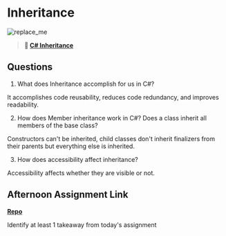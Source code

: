 # Inheritance

![replace_me](https://codeworks.blob.core.windows.net/public/assets/img/illustrations/placeholder.svg)

> **📖 [C# Inheritance](https://codeworksacademy.com/fs-student-guide/resources/wk10/04-Inheritance)**

## Questions

1. What does Inheritance accomplish for us in C#?

It accomplishes code reusability, reduces code redundancy, and improves readability.

2. How does Member inheritance work in C#? Does a class inherit all members of the base class?

Constructors can't be inherited, child classes don't inherit finalizers from their parents but everything else is inherited.

3. How does accessibility affect inheritance?

Accessibility affects whether they are visible or not.

## Afternoon Assignment Link

**[Repo](https://github.com/tylertruman/AllSpice)**

Identify at least 1 takeaway from today's assignment

